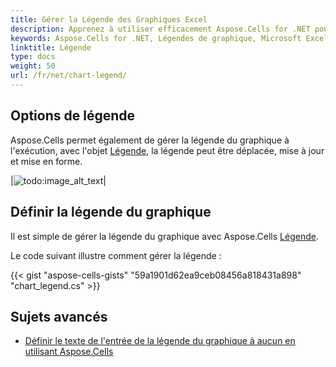 ```yaml
---
title: Gérer la Légende des Graphiques Excel
description: Apprenez à utiliser efficacement Aspose.Cells for .NET pour utiliser et personnaliser efficacement les légendes de graphique dans Microsoft Excel. Notre guide complet explique la fonctionnalité de la légende, comment y accéder et la modifier, ainsi que comment améliorer la visualisation et la compréhension des données avec les légendes.
keywords: Aspose.Cells for .NET, Légendes de graphique, Microsoft Excel, Visualisation, Compréhension des données.
linktitle: Légende
type: docs
weight: 50
url: /fr/net/chart-legend/
---
```


## **Options de légende**
Aspose.Cells permet également de gérer la légende du graphique à l'exécution, avec l'objet [Légende](https://reference.aspose.com/cells/net/aspose.cells.charts/legend/), la légende peut être déplacée, mise à jour et mise en forme.

|![todo:image_alt_text](chart_legend.png)|

## **Définir la légende du graphique**
Il est simple de gérer la légende du graphique avec Aspose.Cells [Légende](https://reference.aspose.com/cells/net/aspose.cells.charts/legend/).

Le code suivant illustre comment gérer la légende :


{{< gist "aspose-cells-gists" "59a1901d62ea9ceb08456a818431a898" "chart_legend.cs" >}}

## **Sujets avancés**
- [Définir le texte de l'entrée de la légende du graphique à aucun en utilisant Aspose.Cells](/cells/fr/net/set-text-of-chart-legend-entry-fill-to-none-using-aspose-cells/)
